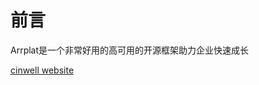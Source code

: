 # 前言

Arrplat是一个非常好用的高可用的开源框架助力企业快速成长


[cinwell website](http://arrway.cn ':include :type=iframe width=100% height=400px')